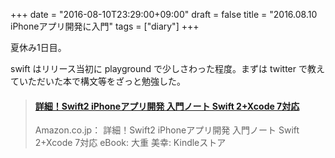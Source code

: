 +++
date = "2016-08-10T23:29:00+09:00"
draft = false
title = "2016.08.10 iPhoneアプリ開発に入門"
tags = ["diary"]
+++

夏休み1日目。

<!--more-->

swift はリリース当初に playground で少しさわった程度。まずは twitter で教えていただいた本で構文等をざっと勉強した。


<blockquote class="embedly-card" data-card-key="916e111541fe433792c1330eb7eba55b"><h4><a href="https://www.amazon.co.jp/gp/product/B017SW4MG0/ref=oh_aui_d_detailpage_o00_?ie=UTF8&psc=1">詳細！Swift2 iPhoneアプリ開発 入門ノート Swift 2+Xcode 7対応</a></h4><p>Amazon.co.jp： 詳細！Swift2 iPhoneアプリ開発 入門ノート Swift 2+Xcode 7対応 eBook: 大重 美幸: Kindleストア</p></blockquote>
<script async src="//cdn.embedly.com/widgets/platform.js" charset="UTF-8"></script>





